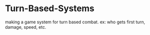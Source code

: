 # Turn-Based-Systems
making a game system for turn based combat. ex: who gets first turn, damage, speed, etc.
